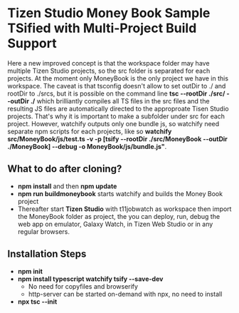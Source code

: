# Tizen Studio Money Book Sample TSified with Multi-Project Build Support
Here a new improved concept is that the workspace folder may have multiple Tizen Studio projects, so the src folder is separated for each projects.
At the moment only MoneyBook is the only project we have in this workspace.
The caveat is that tsconfig doesn't allow to set outDir to ./ and rootDir to ./srcs, but it is possible on the command line 
**tsc --rootDir ./src/ --outDir ./** which brilliantly compiles all TS files in the src files and the resulting JS files are automatically directed to the approproate Tisen Studio projects. That's why it is important to make a subfolder under src for each project. However, watchify outputs only one bundle js, so watchify need separate npm scripts for each projects, like so **watchify src/MoneyBook/js/test.ts -v -p [tsify --rootDir ./src/MoneyBook --outDir ./MoneyBook] --debug -o MoneyBook/js/bundle.js"**.
 
## What to do after cloning?
- **npm install** and then **npm update**
- **npm run buildmoneybook** starts watchify and builds the Money Book project
- Thereafter start **Tizen Studio** with t11jobwatch as workspace then import the MoneyBook folder as project, the you can deploy, run, debug the web app on emulator, Galaxy Watch, in Tizen Web Studio or in any regular browsers.

## Installation Steps
- **npm init**
- **npm install typescript watchify tsify --save-dev**
    - No need for copyfiles and browserify
    - http-server can be started on-demand with npx, no need to install
- **npx tsc --init**